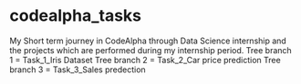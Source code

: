 # codealpha_tasks
My Short term journey in CodeAlpha through Data Science internship and the projects which are performed during my internship period.
Tree branch 1 = Task_1_Iris Dataset
Tree branch 2 = Task_2_Car price prediction
Tree branch 3 = Task_3_Sales predection
